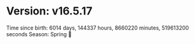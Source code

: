 # Version: v16.5.17
Time since birth: 6014 days, 144337 hours, 8660220 minutes, 519613200 seconds
Season: Spring 🌸
